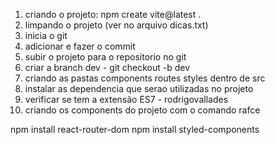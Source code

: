 1) criando o projeto: npm create vite@latest .
2) limpando o projeto (ver no arquivo dicas.txt)
3) inicia o git
4) adicionar e fazer o commit
5) subir o projeto para o repositorio no git
6) criar a branch dev - git checkout -b dev
7) criando as pastas components routes styles dentro de src
8) instalar as dependencia que serao utilizadas no projeto
9) verificar se tem a extensão ES7 - rodrigovallades
10) criando os components do projeto com o comando rafce

npm install react-router-dom npm install styled-components